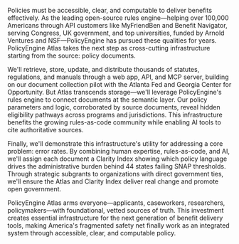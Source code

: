 Policies must be accessible, clear, and computable to deliver benefits effectively. As the leading open-source rules engine—helping over 100,000 Americans through API customers like MyFriendBen and Benefit Navigator, serving Congress, UK government, and top universities, funded by Arnold Ventures and NSF—PolicyEngine has pursued these qualities for years. PolicyEngine Atlas takes the next step as cross-cutting infrastructure starting from the source: policy documents.

We'll retrieve, store, update, and distribute thousands of statutes, regulations, and manuals through a web app, API, and MCP server, building on our document collection pilot with the Atlanta Fed and Georgia Center for Opportunity. But Atlas transcends storage—we'll leverage PolicyEngine's rules engine to connect documents at the semantic layer. Our policy parameters and logic, corroborated by source documents, reveal hidden eligibility pathways across programs and jurisdictions. This infrastructure benefits the growing rules-as-code community while enabling AI tools to cite authoritative sources.

Finally, we'll demonstrate this infrastructure's utility for addressing a core problem: error rates. By combining human expertise, rules-as-code, and AI, we'll assign each document a Clarity Index showing which policy language drives the administrative burden behind 44 states failing SNAP thresholds. Through strategic subgrants to organizations with direct government ties, we'll ensure the Atlas and Clarity Index deliver real change and promote open government.

PolicyEngine Atlas arms everyone—applicants, caseworkers, researchers, policymakers—with foundational, vetted sources of truth. This investment creates essential infrastructure for the next generation of benefit delivery tools, making America's fragmented safety net finally work as an integrated system through accessible, clear, and computable policy.